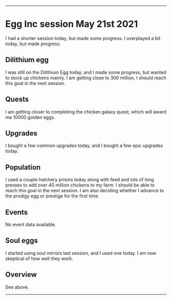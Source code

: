 
***

# Egg Inc session May 21st 2021

I had a shorter session today, but made some progress. I overplayed a bit today, but made progress.

## Dilithium egg

I was still on the Dilithium Egg today, and I made some progress, but wanted to stock up chickens mainly. I am getting close to 300 million, I should reach this goal in the next session.

## Quests

I am getting closer to completing the chicken galaxy quest, which will award me 10000 golden eggs.

## Upgrades

I bought a few common upgrades today, and I bought a few epic upgrades today.

## Population

I used a couple hatchery prisms today along with feed and lots of long presses to add over 40 million chickens to my farm. I should be able to reach this goal in the next session. I am also deciding whether I advance to the prodigy egg or prestige for the first time.

## Events

No event data available.

## Soul eggs

I started using soul mirrors last session, and I used one today. I am now skeptical of how well they work.

## Overview

See above.

***

